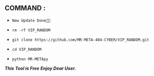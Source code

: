 ## COMMAND :


* `New Update Done💚🥀 `

* `rm -rf VIP_RANDOM`

* `git clone https://github.com/MR-META-404-CYBER/VIP_RANDOM.git`

* `cd VIP_RANDOM`

* `python MR-METApy`


___This Tool is Free Enjoy Dear User.___</br>
